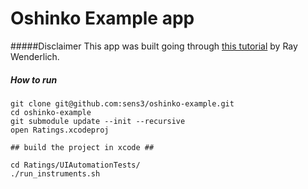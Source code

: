 # Oshinko Example app

#####Disclaimer
This app was built going through [this tutorial](http://www.raywenderlich.com/5138/beginning-storyboards-in-ios-5-part-1) by Ray Wenderlich.

##### How to run
	git clone git@github.com:sens3/oshinko-example.git
	cd oshinko-example
	git submodule update --init --recursive
	open Ratings.xcodeproj
	
	## build the project in xcode ##
	
	cd Ratings/UIAutomationTests/
	./run_instruments.sh